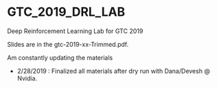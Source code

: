 # GTC_2019_DRL_LAB

Deep Reinforcement Learning Lab for GTC 2019

Slides are in the gtc-2019-xx-Trimmed.pdf. 

Am constantly updating the materials

* 2/28/2019 : Finalized all materials after dry run with Dana/Devesh @ Nvidia.
